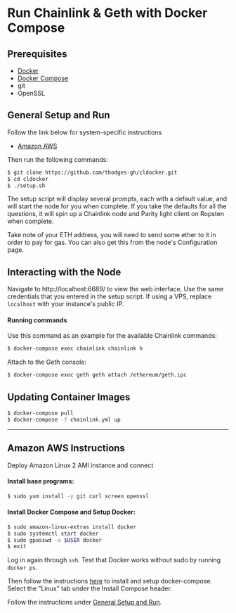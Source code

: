 # Run Chainlink & Geth with Docker Compose

## Prerequisites

- [Docker](https://docs.docker.com/install/#supported-platforms)
- [Docker Compose](https://docs.docker.com/compose/install/#install-compose)
- git
- OpenSSL

## General Setup and Run

Follow the link below for system-specific instructions
- [Amazon AWS](#amazon-aws-instructions)

Then run the following commands:

```bash
$ git clone https://github.com/thodges-gh/cldocker.git
$ cd cldocker
$ ./setup.sh
```

The setup script will display several prompts, each with a default value, and will start the node for you when complete. If you take the defaults for all the questions, it will spin up a Chainlink node and Parity light client on Ropsten when complete.

Take note of your ETH address, you will need to send some ether to it in order to pay for gas. You can also get this from the node's Configuration page.

## Interacting with the Node

Navigate to http://localhost:6689/ to view the web interface. Use the same credentials that you entered in the setup script. If using a VPS, replace `localhost` with your instance's public IP.

#### Running commands

Use this command as an example for the available Chainlink commands:

```bash
$ docker-compose exec chainlink chainlink h
```

Attach to the Geth console:

```bash
$ docker-compose exec geth geth attach /ethereum/geth.ipc
```

## Updating Container Images

```bash
$ docker-compose pull
$ docker-compose -f chainlink.yml up
```

---

## Amazon AWS Instructions

Deploy Amazon Linux 2 AMI instance and connect

#### Install base programs:

```bash
$ sudo yum install -y git curl screen openssl
```

#### Install Docker Compose and Setup Docker:

```bash
$ sudo amazon-linux-extras install docker
$ sudo systemctl start docker
$ sudo gpasswd -a $USER docker
$ exit
```

Log in again through `ssh`. Test that Docker works without sudo by running `docker ps`.

Then follow the instructions [here](https://docs.docker.com/compose/install/#install-compose) to install and setup docker-compose. Select the "Linux" tab under the Install Compose header.

Follow the instructions under [General Setup and Run](#general-setup-and-run).